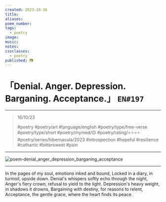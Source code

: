 ```yaml
---
created: 2023-10-16
title:
aliases:
poem_number:
tags:
  - poetry
image:
music:
notes:
cssclasses:
  - poetry
published: 📷
---
```

# 「Denial. Anger. Depression. Barganing. Acceptance.」 `EN#197`

---

> 16/10/23
> 
> #poetry 
> #poetry/art 
> #language/english 
> #poetry/type/free-verse #poetry/type/short 
> #poetry/rhymed/🟡 
> #poetry/rating/⭐⭐⭐⭐ 
> #poetry/series/hibernacula/2023 #introspection #hopeful #resilience #cathartic #bittersweet #pain 

---

![poem-denial_anger_depression_barganing_acceptance](../!art/poem-denial_anger_depression_barganing_acceptance.png)


---

In the pages of my soul, emotions inked and bound,
Locked in a diary, in turmoil, upside down.
Denial's whispers softly echo through the night,
Anger's fiery crown, refusal to yield to the light.
Depression's heavy weight, in shadows it drowns,
Bargaining with destiny, for reasons to relent,
Acceptance, the gentle grace, where the heart finds its peace.